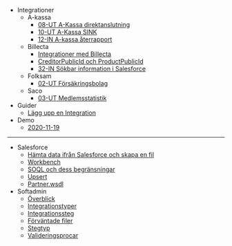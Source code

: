 - Integrationer
  -  A-kassa
      -  [08-UT A-Kassa direktanslutning](Integrationer\A-Kassa\08-UT_A-Kassa_direktanslutning.md) 
      -  [10-UT A-Kassa SINK](Integrationer\A-Kassa\10-UT_A-Kassa_SINK.md) 
      -  [12-IN A-kassa återrapport](Integrationer\A-Kassa\12-IN_A-kassa_återrapport.md) 
  - Billecta
    -  [Integrationer med Billecta](Integrationer\Billecta\Integrationer-med-Billecta.md) 
    -  [CreditorPublicId och ProductPublicId](Integrationer\Billecta\CreditorPublicId-och-ProductPublicId.md) 
    -  [32-IN Sökbar information i Salesforce](Integrationer\Billecta\32-IN-Sökbar-information-i-Salesforce.md) 
  - Folksam
    - [02-UT Försäkringsbolag](Integrationer\Folksam\02-UT-Försäkringsbolag.md) 
  -  Saco
      - [03-UT Medlemsstatistik](Integrationer\Saco\03-UT-Medlemsstatistik.md) 
- Guider
  -  [Lägg upp en Integration](Guider\Lägg-upp-en-Integration.md) 
- Demo
  - [2020-11-19](Demo\Demo_2020-11-19.md)

---

- Salesforce
  -  [Hämta data ifrån Salesforce och skapa en fil](Salesforce\Hämta_data_ifrån-Salesforce_och-skapa-en-fil.md) 
  - [Workbench](Salesforce\Workbench.md)
  - [SOQL och dess begränsningar](Salesforce\SOQL-och-dess-begränsningar.md)
  - [Upsert](Salesforce\Upsert.md) 
  - [Partner.wsdl](Salesforce\PartnerWsdl.md) 
- Softadmin
  -  [Överblick](Softadmin\Överblick.md) 
  -  [Integrationstyper](Softadmin\Integrationstyper.md) 
  -  [Integrationssteg](Softadmin\Integrationssteg.md) 
  -  [Förväntade filer](Softadmin\Förväntade-filer.md) 
  -  [Stegtyp](Softadmin\Stegtyp.md) 
  -  [Valideringsprocar](Softadmin\Valideringsprocar.md) 